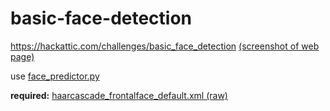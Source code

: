 # basic-face-detection
https://hackattic.com/challenges/basic_face_detection [(screenshot of web page)](https://github.com/2jacobtan/basic-face-detection/blob/master/Basic%20Face%20Detection.PNG)

use [face_predictor.py](https://github.com/2jacobtan/basic-face-detection/blob/master/face_predictor.py)

**required:** [haarcascade_frontalface_default.xml (raw)](https://raw.githubusercontent.com/2jacobtan/basic-face-detection/master/haarcascade_frontalface_default.xml)
